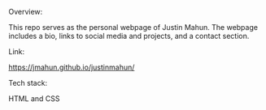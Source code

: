 Overview:

This repo serves as the personal webpage of Justin Mahun. The webpage includes a bio, links to social media and projects, and a contact section.

Link:

https://jmahun.github.io/justinmahun/

Tech stack:

HTML and CSS
